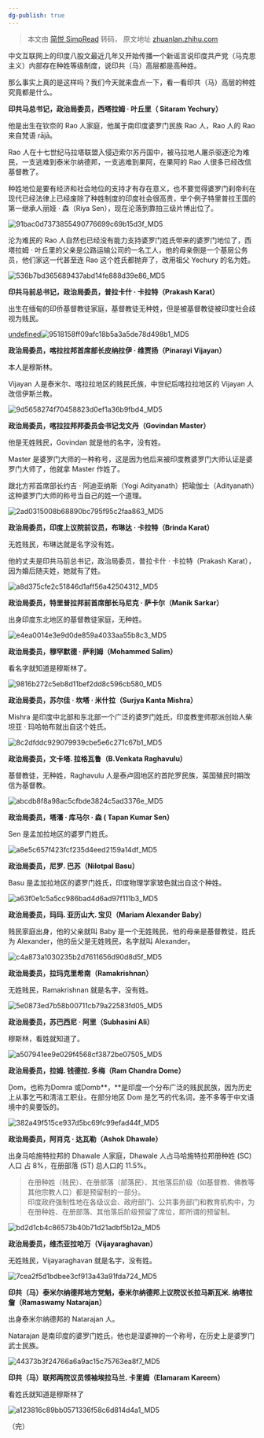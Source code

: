 ```yaml
---
dg-publish: true
---
```

> 本文由 [简悦 SimpRead](http://ksria.com/simpread/) 转码， 原文地址 [zhuanlan.zhihu.com](https://zhuanlan.zhihu.com/p/586908916)

中文互联网上的印度八股文最近几年又开始传播一个新谣言说印度共产党（马克思主义）内部存在种姓等级制度，说印共（马）高层都是高种姓。

那么事实上真的是这样吗？我们今天就来盘点一下，看一看印共（马）高层的种姓究竟都是什么。

**印共马总书记，政治局委员，西塔拉姆 · 叶丘里（ Sitaram Yechury）**

他是出生在钦奈的 Rao 人家庭，他属于南印度婆罗门民族 Rao 人，Rao 人的 Rao 来自梵语 rājā。

Rao 人在十七世纪马拉塔联盟入侵迈索尔苏丹国中，被马拉地人屠杀驱逐沦为难民，一支逃难到泰米尔纳德邦，一支逃难到果阿，在果阿的 Rao 人很多已经改信基督教了。

种姓地位是要有经济和社会地位的支持才有存在意义，也不要觉得婆罗门刹帝利在现代已经法律上已经废除了种姓制度的印度社会很高贵，举个例子特里普拉王国的第一继承人丽娅 · 森（Riya Sen），现在沦落到靠拍三级片博出位了。

![91bac0d7373855490776699c69b15d3f_MD5](../assets/91bac0d7373855490776699c69b15d3f_MD5.jpg)

沦为难民的 Rao 人自然也已经没有能力支持婆罗门姓氏带来的婆罗门地位了，西塔拉姆 · 叶丘里的父亲是公路运输公司的一名工人，他的母亲倒是一个基层公务员，他们家这一代甚至连 Rao 这个姓氏都抛弃了，改用祖父 Yechury 的名为姓。

![536b7bd365689437abd14fe888d39e86_MD5](../assets/536b7bd365689437abd14fe888d39e86_MD5.jpg)

**印共马前总书记，政治局委员，普拉卡什 · 卡拉特（Prakash Karat）**

出生在缅甸的印侨基督教徒家庭，基督教徒无种姓，但是被基督教徒被印度社会歧视为贱民。

[undefined](https://zhuanlan.zhihu.com/p/503372080)![9518158ff09afc18b5a3a5de78d498b1_MD5](../assets/9518158ff09afc18b5a3a5de78d498b1_MD5.jpg)

**政治局委员，喀拉拉邦首席部长皮纳拉伊 · 维贾扬（Pinarayi Vijayan）**

本人是穆斯林。

Vijayan 人是泰米尔、喀拉拉地区的贱民氏族，中世纪后喀拉拉地区的 Vijayan 人改信伊斯兰教。

![9d5658274f70458823d0ef1a36b9fbd4_MD5](../assets/9d5658274f70458823d0ef1a36b9fbd4_MD5.jpg)

**政治局委员，喀拉拉邦邦委员会书记戈文丹（Govindan Master）**

他是无姓贱民，Govindan 就是他的名字，没有姓。

Master 是婆罗门大师的一种称号，这是因为他后来被印度教婆罗门大师认证是婆罗门大师了，他就拿 Master 作姓了。

跟北方邦首席部长约吉 · 阿迪亚纳斯（Yogi Adityanath）把瑜伽士（Adityanath）这种婆罗门大师的称号当自己的姓一个道理。

![2ad0315008b68890bc795f95c2faa863_MD5](../assets/2ad0315008b68890bc795f95c2faa863_MD5.jpg)

**政治局委员，印度上议院前议员，布琳达 · 卡拉特（Brinda Karat）**

无姓贱民，布琳达就是名字没有姓。

他的丈夫是印共马前总书记，政治局委员，普拉卡什 · 卡拉特（Prakash Karat），因为婚后随夫姓，她就有了姓。

![a8d375cfe2c51846d1aff56a42504312_MD5](../assets/a8d375cfe2c51846d1aff56a42504312_MD5.jpg)

**政治局委员，特里普拉邦前首席部长马尼克 · 萨卡尔（Manik Sarkar）**

出身印度东北地区的基督教徒家庭，无种姓。

![e4ea0014e3e9d0de859a4033aa55b8c3_MD5](../assets/e4ea0014e3e9d0de859a4033aa55b8c3_MD5.jpg)

**政治局委员，穆罕默德 · 萨利姆（Mohammed Salim）**

看名字就知道是穆斯林了。

![9816b272c5eb8d11bef2dd8c596cb580_MD5](../assets/9816b272c5eb8d11bef2dd8c596cb580_MD5.jpg)

**政治局委员，苏尔佳 · 坎塔 · 米什拉（Surjya Kanta Mishra）**

Mishra 是印度中北部和东北部一个广泛的婆罗门姓氏，印度教奎师那派创始人柴坦亚 · 玛哈帕布就出自这个姓氏。

![8c2dfddc929079939cbe5e6c271c67b1_MD5](../assets/8c2dfddc929079939cbe5e6c271c67b1_MD5.jpg)

**政治局委员，文卡塔. 拉格瓦鲁（B.Venkata Raghavulu）**

基督教徒，无种姓，Raghavulu 人是泰卢固地区的首陀罗民族，英国殖民时期改信为基督教。

![abcdb8f8a98ac5cfbde3824c5ad3376e_MD5](../assets/abcdb8f8a98ac5cfbde3824c5ad3376e_MD5.jpg)

**政治局委员，塔潘 · 库马尔 · 森 ( Tapan Kumar Sen）**

Sen 是孟加拉地区的婆罗门姓氏。

![a8e5c657f423fcf235d4eed2159a14df_MD5](../assets/a8e5c657f423fcf235d4eed2159a14df_MD5.jpg)

**政治局委员，尼罗. 巴苏（Nilotpal Basu）**

Basu 是孟加拉地区的婆罗门姓氏，印度物理学家玻色就出自这个种姓。

![a63f0e1c5a5cc986bad4d6ad97f111b3_MD5](../assets/a63f0e1c5a5cc986bad4d6ad97f111b3_MD5.jpg)

**政治局委员，玛玛. 亚历山大. 宝贝（Mariam Alexander Baby）**

贱民家庭出身，他的父亲就叫 Baby 是一个无姓贱民，他的母亲是基督教徒，姓氏为 Alexander，他的岳父是无姓贱民，名字就叫 Alexander。

![c4a873a1030235b2d7611656d90d8d5f_MD5](../assets/c4a873a1030235b2d7611656d90d8d5f_MD5.jpg)

**政治局委员，拉玛克里希南（Ramakrishnan）**

无姓贱民，Ramakrishnan 就是名字，没有姓。

![5e0873ed7b58b00711cb79a22583fd05_MD5](../assets/5e0873ed7b58b00711cb79a22583fd05_MD5.jpg)

**政治局委员，苏巴西尼 · 阿里（Subhasini Ali）**

穆斯林，看姓就知道了。

![a507941ee9e029f4568cf3872be07505_MD5](../assets/a507941ee9e029f4568cf3872be07505_MD5.jpg)

**政治局委员，拉姆. 钱德拉. 多梅（Ram Chandra Dome）**

Ḍom，也称为Ḍomra 或Ḍomb**，**是印度一个分布广泛的贱民民族，因为历史上从事乞丐和清洁工职业。在部分地区 Dom 是乞丐的代名词，差不多等于中文语境中的臭要饭的。

![382a49f515ce937d5bc69fc99efad44f_MD5](../assets/382a49f515ce937d5bc69fc99efad44f_MD5.jpg)

**政治局委员，阿肖克 · 达瓦勒（Ashok Dhawale）**

出身马哈施特拉邦的 Dhawale 人家庭，Dhawale 人占马哈施特拉邦册种姓 (SC) 人口 占 8%，在册部落 (ST) 总人口的 11.5%。

> 在册种姓（贱民）、在册部落（部落民）、其他落后阶级（如基督教、佛教等其他宗教人口）都是预留制的一部分。  
> 印度政府强制性地在各级议会、政府部门、公共事务部门和教育机构中，为在册种姓、在册部落、其他落后阶级预留了席位，即所谓的预留制。

![bd2d1cb4c86573b40b71d21adbf5b12a_MD5](../assets/bd2d1cb4c86573b40b71d21adbf5b12a_MD5.jpg)

**政治局委员，维杰亚拉哈万（Vijayaraghavan）**

无姓贱民，Vijayaraghavan 就是名字，没有姓。

![7cea2f5d1bdbee3cf913a43a91fda724_MD5](../assets/7cea2f5d1bdbee3cf913a43a91fda724_MD5.jpg)

**印共（马）泰米尔纳德邦地方党魁，泰米尔纳德邦上议院议长拉马斯瓦米. 纳塔拉詹（Ramaswamy Natarajan）**

出身泰米尔纳德邦的 Natarajan 人。

Natarajan 是南印度的婆罗门姓氏，他也是湿婆神的一个称号，在历史上是婆罗门武士民族。

![44373b3f24766a6a9ac15c75763ea8f7_MD5](../assets/44373b3f24766a6a9ac15c75763ea8f7_MD5.jpg)

**印共（马）联邦两院议员领袖埃拉马兰. 卡里姆（Elamaram Kareem）**

看姓氏就知道是穆斯林了

![a123816c89bb0571336f58c6d814d4a1_MD5](../assets/a123816c89bb0571336f58c6d814d4a1_MD5.jpg)

（完）